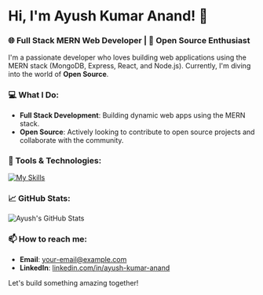 # Hi, I'm Ayush Kumar Anand! 👋

### 🌐 Full Stack MERN Web Developer | 🌟 Open Source Enthusiast

I'm a passionate developer who loves building web applications using the MERN stack (MongoDB, Express, React, and Node.js). Currently, I'm diving into the world of **Open Source**.

### 💻 What I Do:
- **Full Stack Development**: Building dynamic web apps using the MERN stack.
- **Open Source**: Actively looking to contribute to open source projects and collaborate with the community.

### 🔧 Tools & Technologies:
[![My Skills](https://skillicons.dev/icons?i=c,cpp,py,rust,html,css,js,ts,nodejs,react,nextjs,tailwind,mongodb,mysql,postgress,postman,prisma,npm,docker,bash,git,github,linux,md,figma,arch,vim,neovim&theme=dark)](https://skillicons.dev)

### 📈 GitHub Stats:
![Ayush's GitHub Stats](https://github-readme-stats.vercel.app/api?username=ayushk-1801&show_icons=true&theme=radical)

### 📫 How to reach me:
- **Email**: [your-email@example.com](mailto:your-email@example.com)
- **LinkedIn**: [linkedin.com/in/ayush-kumar-anand](https://linkedin.com/in/ayush-kumar-anand)

Let's build something amazing together!
